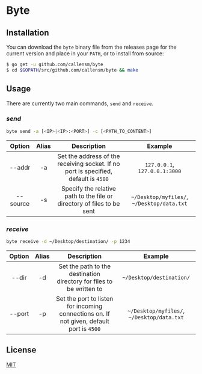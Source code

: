 # Byte

## Installation

You can download the `byte` binary file from the releases page for the current version and place in your `PATH`, or to install from source:

```sh
$ go get -u github.com/callensm/byte
$ cd $GOPATH/src/github.com/callensm/byte && make
```

## Usage
There are currently two main commands, `send` and `receive`.

### *send*
```sh
byte send -a [<IP>|<IP>:<PORT>] -c [<PATH_TO_CONTENT>]
```

| Option   | Alias | Description                                                                         | Example                                    |
| :------: | :---: | :---------------------------------------------------------------------------------: | :----------------------------------------: |
| --addr   | -a    | Set the address of the receiving socket. If no port is specified, default is `4500` | `127.0.0.1`, `127.0.0.1:3000`              |
| --source | -s    | Specify the relative path to the file or directory of files to be sent              | `~/Desktop/myfiles/`, `~/Desktop/data.txt` |

### *receive*
```sh
byte receive -d ~/Desktop/destination/ -p 1234
```

| Option | Alias | Description                                                                              | Example                                    |
| :----: | :---: | :--------------------------------------------------------------------------------------: | :----------------------------------------: |
| --dir  | -d    | Set the path to the destination directory for files to be written to                     | `~/Desktop/destination/`                   |
| --port | -p    | Set the port to listen for incoming connections on. If not given, default port is `4500` | `~/Desktop/myfiles/`, `~/Desktop/data.txt` |

## License
[MIT](./LICENSE)
